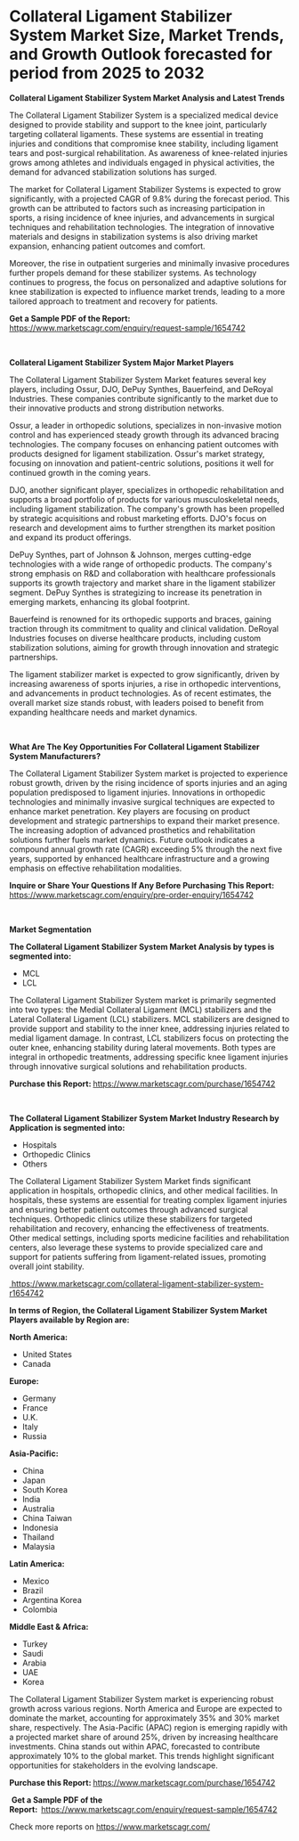 <p><h1>Collateral Ligament Stabilizer System Market Size, Market Trends, and Growth Outlook forecasted for period from 2025 to 2032</h1></p><p><strong>Collateral Ligament Stabilizer System Market Analysis and Latest Trends</strong></p>
<p><p>The Collateral Ligament Stabilizer System is a specialized medical device designed to provide stability and support to the knee joint, particularly targeting collateral ligaments. These systems are essential in treating injuries and conditions that compromise knee stability, including ligament tears and post-surgical rehabilitation. As awareness of knee-related injuries grows among athletes and individuals engaged in physical activities, the demand for advanced stabilization solutions has surged.</p><p>The market for Collateral Ligament Stabilizer Systems is expected to grow significantly, with a projected CAGR of 9.8% during the forecast period. This growth can be attributed to factors such as increasing participation in sports, a rising incidence of knee injuries, and advancements in surgical techniques and rehabilitation technologies. The integration of innovative materials and designs in stabilization systems is also driving market expansion, enhancing patient outcomes and comfort.</p><p>Moreover, the rise in outpatient surgeries and minimally invasive procedures further propels demand for these stabilizer systems. As technology continues to progress, the focus on personalized and adaptive solutions for knee stabilization is expected to influence market trends, leading to a more tailored approach to treatment and recovery for patients.</p></p>
<p><strong>Get a Sample PDF of the Report:&nbsp;</strong> <a href="https://www.marketscagr.com/enquiry/request-sample/1654742?utm_campaign=2460&utm_medium=2&utm_source=Github&utm_content=ia&utm_term=06032025&utm_id=collateral-ligament-stabilizer-system">https://www.marketscagr.com/enquiry/request-sample/1654742</a></p>
<p>&nbsp;</p>
<p><strong>Collateral Ligament Stabilizer System Major Market Players</strong></p>
<p><p>The Collateral Ligament Stabilizer System Market features several key players, including Ossur, DJO, DePuy Synthes, Bauerfeind, and DeRoyal Industries. These companies contribute significantly to the market due to their innovative products and strong distribution networks.</p><p>Ossur, a leader in orthopedic solutions, specializes in non-invasive motion control and has experienced steady growth through its advanced bracing technologies. The company focuses on enhancing patient outcomes with products designed for ligament stabilization. Ossur's market strategy, focusing on innovation and patient-centric solutions, positions it well for continued growth in the coming years.</p><p>DJO, another significant player, specializes in orthopedic rehabilitation and supports a broad portfolio of products for various musculoskeletal needs, including ligament stabilization. The company's growth has been propelled by strategic acquisitions and robust marketing efforts. DJO's focus on research and development aims to further strengthen its market position and expand its product offerings.</p><p>DePuy Synthes, part of Johnson & Johnson, merges cutting-edge technologies with a wide range of orthopedic products. The company's strong emphasis on R&D and collaboration with healthcare professionals supports its growth trajectory and market share in the ligament stabilizer segment. DePuy Synthes is strategizing to increase its penetration in emerging markets, enhancing its global footprint.</p><p>Bauerfeind is renowned for its orthopedic supports and braces, gaining traction through its commitment to quality and clinical validation. DeRoyal Industries focuses on diverse healthcare products, including custom stabilization solutions, aiming for growth through innovation and strategic partnerships.</p><p>The ligament stabilizer market is expected to grow significantly, driven by increasing awareness of sports injuries, a rise in orthopedic interventions, and advancements in product technologies. As of recent estimates, the overall market size stands robust, with leaders poised to benefit from expanding healthcare needs and market dynamics.</p></p>
<p>&nbsp;</p>
<p><strong>What Are The Key Opportunities For Collateral Ligament Stabilizer System Manufacturers?</strong></p>
<p><p>The Collateral Ligament Stabilizer System market is projected to experience robust growth, driven by the rising incidence of sports injuries and an aging population predisposed to ligament injuries. Innovations in orthopedic technologies and minimally invasive surgical techniques are expected to enhance market penetration. Key players are focusing on product development and strategic partnerships to expand their market presence. The increasing adoption of advanced prosthetics and rehabilitation solutions further fuels market dynamics. Future outlook indicates a compound annual growth rate (CAGR) exceeding 5% through the next five years, supported by enhanced healthcare infrastructure and a growing emphasis on effective rehabilitation modalities.</p></p>
<p><strong>Inquire or Share Your Questions If Any Before Purchasing This Report:</strong> <a href="https://www.marketscagr.com/enquiry/pre-order-enquiry/1654742?utm_campaign=2460&utm_medium=2&utm_source=Github&utm_content=ia&utm_term=06032025&utm_id=collateral-ligament-stabilizer-system">https://www.marketscagr.com/enquiry/pre-order-enquiry/1654742</a></p>
<p>&nbsp;</p>
<p><strong>Market Segmentation</strong></p>
<p><strong>The Collateral Ligament Stabilizer System Market Analysis by types is segmented into:</strong></p>
<p><ul><li>MCL</li><li>LCL</li></ul></p>
<p><p>The Collateral Ligament Stabilizer System market is primarily segmented into two types: the Medial Collateral Ligament (MCL) stabilizers and the Lateral Collateral Ligament (LCL) stabilizers. MCL stabilizers are designed to provide support and stability to the inner knee, addressing injuries related to medial ligament damage. In contrast, LCL stabilizers focus on protecting the outer knee, enhancing stability during lateral movements. Both types are integral in orthopedic treatments, addressing specific knee ligament injuries through innovative surgical solutions and rehabilitation products.</p></p>
<p><strong>Purchase this Report:&nbsp;</strong><a href="https://www.marketscagr.com/purchase/1654742?utm_campaign=2460&utm_medium=2&utm_source=Github&utm_content=ia&utm_term=06032025&utm_id=collateral-ligament-stabilizer-system">https://www.marketscagr.com/purchase/1654742</a></p>
<p>&nbsp;</p>
<p><strong>The Collateral Ligament Stabilizer System Market Industry Research by Application is segmented into:</strong></p>
<p><ul><li>Hospitals</li><li>Orthopedic Clinics</li><li>Others</li></ul></p>
<p><p>The Collateral Ligament Stabilizer System Market finds significant application in hospitals, orthopedic clinics, and other medical facilities. In hospitals, these systems are essential for treating complex ligament injuries and ensuring better patient outcomes through advanced surgical techniques. Orthopedic clinics utilize these stabilizers for targeted rehabilitation and recovery, enhancing the effectiveness of treatments. Other medical settings, including sports medicine facilities and rehabilitation centers, also leverage these systems to provide specialized care and support for patients suffering from ligament-related issues, promoting overall joint stability.</p></p>
<p><a href="https://www.marketscagr.com/collateral-ligament-stabilizer-system-r1654742?utm_campaign=2460&utm_medium=2&utm_source=Github&utm_content=ia&utm_term=06032025&utm_id=collateral-ligament-stabilizer-system">&nbsp;https://www.marketscagr.com/collateral-ligament-stabilizer-system-r1654742</a></p>
<p><strong>In terms of Region, the Collateral Ligament Stabilizer System Market Players available by Region are:</strong></p>
<p>
    <p> <strong> North America: </strong>
        <ul>
            <li>United States</li>
            <li>Canada</li>
        </ul>
        </p> 
    <p> <strong> Europe: </strong>
        <ul>
            <li>Germany</li>
            <li>France</li>
            <li>U.K.</li>
            <li>Italy</li>
            <li>Russia</li>
        </ul>
        </p> 
    <p> <strong> Asia-Pacific: </strong>
        <ul>
            <li>China</li>
            <li>Japan</li>
            <li>South Korea</li>
            <li>India</li>
            <li>Australia</li>
            <li>China Taiwan</li>
            <li>Indonesia</li>
            <li>Thailand</li>
            <li>Malaysia</li>
        </ul>
        </p> 
    <p> <strong> Latin America: </strong>
        <ul>
            <li>Mexico</li>
            <li>Brazil</li>
            <li>Argentina Korea</li>
            <li>Colombia</li>
        </ul>
        </p> 
    <p> <strong> Middle East & Africa: </strong>
        <ul>
            <li>Turkey</li>
            <li>Saudi</li>
            <li>Arabia</li>
            <li>UAE</li>
            <li>Korea</li>
        </ul>
    </p>
    </p>
<p><p>The Collateral Ligament Stabilizer System market is experiencing robust growth across various regions. North America and Europe are expected to dominate the market, accounting for approximately 35% and 30% market share, respectively. The Asia-Pacific (APAC) region is emerging rapidly with a projected market share of around 25%, driven by increasing healthcare investments. China stands out within APAC, forecasted to contribute approximately 10% to the global market. This trends highlight significant opportunities for stakeholders in the evolving landscape.</p></p>
<p><strong>Purchase this Report: </strong><a href="https://www.marketscagr.com/purchase/1654742?utm_campaign=2460&utm_medium=2&utm_source=Github&utm_content=ia&utm_term=06032025&utm_id=collateral-ligament-stabilizer-system">https://www.marketscagr.com/purchase/1654742</a></p>
<p>&nbsp;<strong>Get a Sample PDF of the Report:&nbsp;&nbsp;</strong><a href="https://www.marketscagr.com/enquiry/request-sample/1654742?utm_campaign=2460&utm_medium=2&utm_source=Github&utm_content=ia&utm_term=06032025&utm_id=collateral-ligament-stabilizer-system">https://www.marketscagr.com/enquiry/request-sample/1654742</a></p>
<p><strong></strong></p>
<p>Check more reports on <a href="https://www.marketscagr.com/?utm_campaign=2460&utm_medium=2&utm_source=Github&utm_content=ia&utm_term=06032025&utm_id=collateral-ligament-stabilizer-system">https://www.marketscagr.com/</a></p>